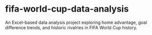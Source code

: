 # fifa-world-cup-data-analysis
An Excel-based data analysis project exploring home advantage, goal difference trends, and historic rivalries in FIFA World Cup history.
